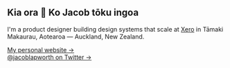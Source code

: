 ## Kia ora 👋 Ko Jacob tōku ingoa

I'm a product designer building design systems that scale at [Xero](https://xero.com) in Tāmaki Makaurau, Aotearoa — Auckland, New Zealand.

[My personal website →](https://lapworth.nz) <br />
[@jacoblapworth on Twitter →](https://twitter.com/jacoblapworth) <br />

